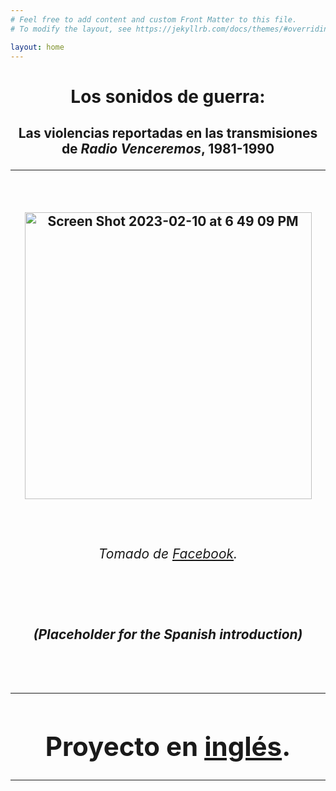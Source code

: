 ```yaml
---
# Feel free to add content and custom Front Matter to this file.
# To modify the layout, see https://jekyllrb.com/docs/themes/#overriding-theme-defaults

layout: home
---
```

<h1><center>Los sonidos de guerra:</center>
<h2><center>Las violencias reportadas en las transmisiones de <i>Radio Venceremos</i>, 1981-1990
<hr>
<left>
<br>
<p style="text-align:center;"><img width="459" alt="Screen Shot 2023-02-10 at 6 49 09 PM" src="https://user-images.githubusercontent.com/122332459/218227951-0b39412c-2a5e-4be6-bc74-3233c31852f7.png"></p>
<br>
<h6>Tomado de <a href="https://www.facebook.com/photo/?fbid=130351969093452&set=a.130351955760120">Facebook</a>.</h6>
<br>
<p style="text-align:left"><h5><left>(Placeholder for the Spanish introduction)</left></h5></p>
<br>
<hr>
<h1>Proyecto en <a href="https://lgsump.github.io/the-sounds-of-war/">inglés</a>.</h1>
<hr>
</left>
